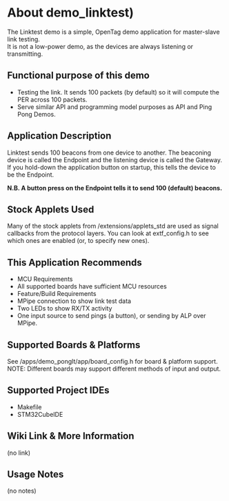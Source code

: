 # About demo_linktest)

The Linktest demo is a simple, OpenTag demo application for master-slave link testing.  
It is not a low-power demo, as the devices are always listening or transmitting.


## Functional purpose of this demo

* Testing the link.  It sends 100 packets (by default) so it will compute the 
PER across 100 packets.
* Serve similar API and programming model purposes as API and Ping Pong Demos.


## Application Description

Linktest sends 100 beacons from one device to another.  The beaconing device is 
called the Endpoint and the listening device is called the Gateway.  
If you hold-down the application button on startup, this tells the device 
to be the Endpoint.

**N.B. A button press on the Endpoint tells it to send 100 (default) beacons.**


## Stock Applets Used

Many of the stock applets from /extensions/applets_std are used as signal callbacks 
from the protocol layers.  You can look at extf_config.h to see which ones are enabled 
(or, to specify new ones).


## This Application Recommends

* MCU Requirements
 * All supported boards have sufficient MCU resources
* Feature/Build Requirements
 * MPipe connection to show link test data
 * Two LEDs to show RX/TX activity
 * One input source to send pings (a button), or sending by ALP over MPipe.


## Supported Boards & Platforms

See /apps/demo_ponglt/app/board_config.h for board & platform support.
NOTE: Different boards may support different methods of input and output.


## Supported Project IDEs

* Makefile
* STM32CubeIDE


## Wiki Link & More Information

(no link)


## Usage Notes

(no notes)
